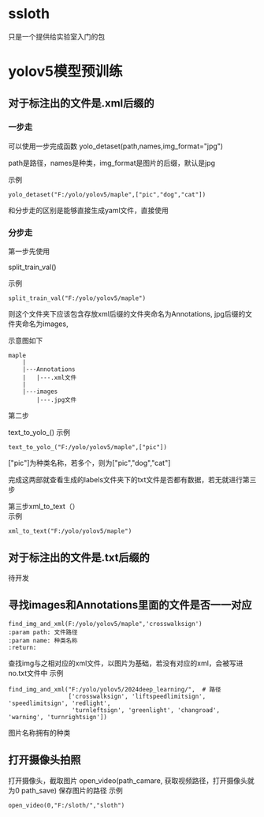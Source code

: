# ssloth
只是一个提供给实验室入门的包
# yolov5模型预训练
## 对于标注出的文件是.xml后缀的
### 一步走
可以使用一步完成函数
yolo_detaset(path,names,img_format="jpg")

path是路径，names是种类，img_format是图片的后缀，默认是jpg

示例

	yolo_detaset("F:/yolo/yolov5/maple",["pic","dog","cat"])

和分步走的区别是能够直接生成yaml文件，直接使用

### 分步走

第一步先使用

split_train_val()

示例 

	split_train_val("F:/yolo/yolov5/maple")
 
则这个文件夹下应该包含存放xml后缀的文件夹命名为Annotations,
jpg后缀的文件夹命名为images,

示意图如下
                             
    maple                                        
        |
        |---Annotations
        |   |---.xml文件
        |
        |---images
            |---.jpg文件                                                                                                                             
                                                                               
第二步

text_to_yolo_()
示例 

    text_to_yolo_("F:/yolo/yolov5/maple",["pic"]) 
		
["pic"]为种类名称，若多个，则为["pic","dog","cat"]

完成这两部就查看生成的labels文件夹下的txt文件是否都有数据，若无就进行第三步
      
第三步xml_to_text（）  
示例 

    xml_to_text("F:/yolo/yolov5/maple")                                                                 
## 对于标注出的文件是.txt后缀的
待开发
## 寻找images和Annotations里面的文件是否一一对应

    find_img_and_xml(F:/yolo/yolov5/maple",'crosswalksign')
    :param path: 文件路径
    :param name: 种类名称
    :return:

查找img与之相对应的xml文件，以图片为基础，若没有对应的xml，会被写进no.txt文件中
示例

    find_img_and_xml("F:/yolo/yolov5/2024deep_learning/",  # 路径
                     ['crosswalksign', 'liftspeedlimitsign', 'speedlimitsign', 'redlight',
                      'turnleftsign', 'greenlight', 'changroad', 'warning', 'turnrightsign']) 
		      
图片名称拥有的种类
## 打开摄像头拍照
打开摄像头，截取图片
open_video(path_camare, 获取视频路径，打开摄像头就为0
    path_save) 保存图片的路径
示例

	open_video(0,"F:/sloth/","sloth")
 
